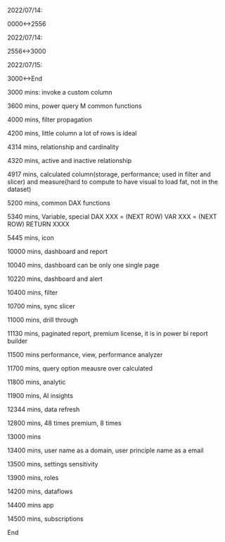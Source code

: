 2022/07/14:

0000<->2556

2022/07/14:

2556<->3000

2022/07/15:

3000<->End

3000 mins: invoke a custom column

3600 mins, power query M common functions

4000 mins, filter propagation

4200 mins, little column a lot of rows is ideal

4314 mins, relationship and cardinality

4320 mins, active and inactive relationship

4917 mins, calculated column(storage, performance; used in filter and slicer) and measure(hard to compute to have visual to load fat, not in the dataset)

5200 mins, common DAX functions

5340 mins, Variable, special DAX
XXX =  (NEXT ROW) VAR XXX = (NEXT ROW) RETURN XXXX

5445 mins, icon

10000 mins, dashboard and report

10040 mins, dashboard can be only one single page

10220 mins, dashboard and alert

10400 mins, filter

10700 mins, sync slicer

11000 mins, drill through

11130 mins, paginated report, premium license, it is in power bi report builder

11500 mins performance, view, performance analyzer

11700 mins, query option
meausre over calculated

11800 mins,  analytic

11900 mins, AI insights

12344 mins, data refresh

12800 mins, 48 times premium, 8 times

13000 mins

13400 mins, user name as a domain, user principle name as a email

13500 mins, settings sensitivity

13900 mins, roles

14200 mins, dataflows

14400 mins app

14500 mins, subscriptions

End
